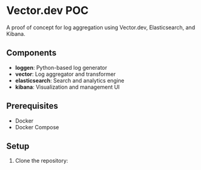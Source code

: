 # Vector.dev POC

A proof of concept for log aggregation using Vector.dev, Elasticsearch, and Kibana.

## Components

- **loggen**: Python-based log generator
- **vector**: Log aggregator and transformer
- **elasticsearch**: Search and analytics engine
- **kibana**: Visualization and management UI

## Prerequisites

- Docker
- Docker Compose

## Setup

1. Clone the repository:
